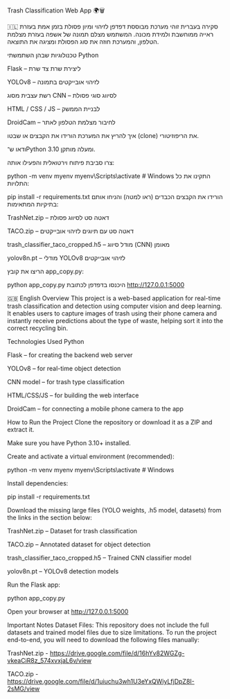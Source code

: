 Trash Classification Web App 🌍🗑️

🇮🇱 סקירה בעברית
זוהי מערכת מבוססת דפדפן לזיהוי ומיון פסולת בזמן אמת בעזרת ראייה ממוחשבת ולמידת מכונה. המשתמש מצלם תמונה של אשפה בעזרת מצלמת הטלפון, והמערכת חוזה את סוג הפסולת ומציגה את התוצאה.

טכנולוגיות שבהן השתמשתי
Python

Flask – ליצירת שרת צד שרת

YOLOv8 – לזיהוי אובייקטים בתמונה

רשת עצבית מסוג CNN – לסיווג סוגי פסולת

HTML / CSS / JS – לבניית הממשק

DroidCam – לחיבור מצלמת הטלפון לאתר

איך להריץ את המערכת
הורידו את הקבצים או שבטו (clone) את הריפוזיטורי.

ודאו ש־Python 3.10 ומעלה מותקן.

צרו סביבת פיתוח וירטואלית והפעילו אותה:


python -m venv myenv
myenv\Scripts\activate  # Windows
התקינו את כל התלויות:


pip install -r requirements.txt
הורידו את הקבצים הכבדים (ראו למטה) והניחו אותם בתיקיות המתאימות:

TrashNet.zip – דאטה סט לסיווג פסולת

TACO.zip – דאטה סט עם תיוגים לזיהוי אובייקטים

trash_classifier_taco_cropped.h5 – מודל סיווג (CNN) מאומן

yolov8n.pt – מודלי YOLOv8 לזיהוי אובייקטים

הריצו את קובץ app_copy.py:


python app_copy.py
היכנסו בדפדפן לכתובת http://127.0.0.1:5000

🇬🇧 English Overview
This project is a web-based application for real-time trash classification and detection using computer vision and deep learning.
It enables users to capture images of trash using their phone camera and instantly receive predictions about the type of waste, helping sort it into the correct recycling bin.

Technologies Used
Python

Flask – for creating the backend web server

YOLOv8 – for real-time object detection

CNN model – for trash type classification

HTML/CSS/JS – for building the web interface

DroidCam – for connecting a mobile phone camera to the app

How to Run the Project
Clone the repository or download it as a ZIP and extract it.

Make sure you have Python 3.10+ installed.

Create and activate a virtual environment (recommended):


python -m venv myenv
myenv\Scripts\activate  # Windows

Install dependencies:

pip install -r requirements.txt

Download the missing large files (YOLO weights, .h5 model, datasets) from the links in the section below:

TrashNet.zip – Dataset for trash classification

TACO.zip – Annotated dataset for object detection

trash_classifier_taco_cropped.h5 – Trained CNN classifier model

yolov8n.pt – YOLOv8 detection models

Run the Flask app:


python app_copy.py

Open your browser at http://127.0.0.1:5000

Important Notes
Dataset Files: This repository does not include the full datasets and trained model files due to size limitations. To run the project end-to-end, you will need to download the following files manually:

TrashNet.zip - https://drive.google.com/file/d/16hYv82WGZg-vkeaCiR8z_574xvxjaL6v/view

TACO.zip - https://drive.google.com/file/d/1uiuchu3wh1U3eYxQWiyLfjDpZ8I-2sMG/view
